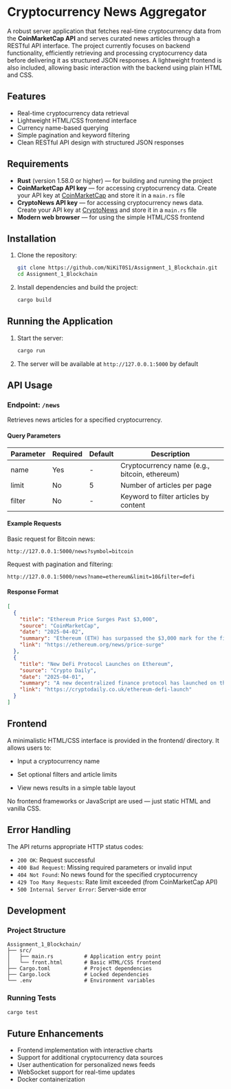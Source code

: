 # Cryptocurrency News Aggregator

A robust server application that fetches real-time cryptocurrency data from the **CoinMarketCap API** and serves curated news articles through a RESTful API interface. The project currently focuses on backend functionality, efficiently retrieving and processing cryptocurrency data before delivering it as structured JSON responses. A lightweight frontend is also included, allowing basic interaction with the backend using plain HTML and CSS.

## Features

- Real-time cryptocurrency data retrieval
- Lightweight HTML/CSS frontend interface
- Currency name-based querying
- Simple pagination and keyword filtering
- Clean RESTful API design with structured JSON responses

## Requirements

- **Rust** (version 1.58.0 or higher) — for building and running the project
- **CoinMarketCap API key** — for accessing cryptocurrency data. Create your API key at [CoinMarketCap](https://coinmarketcap.com/api/) and store it in a `main.rs` file
- **CryptoNews API key** — for accessing cryptocurrency news data. Create your API key at [CryptoNews](https://cryptonews-api.com) and store it in a `main.rs` file
- **Modern web browser** — for using the simple HTML/CSS frontend

## Installation

1. Clone the repository:
   ```bash
   git clone https://github.com/NiKiT0S1/Assignment_1_Blockchain.git
   cd Assignment_1_Blockchain
   ```

2. Install dependencies and build the project:
   ```bash
   cargo build
   ```

## Running the Application

1. Start the server:
   ```bash
   cargo run
   ```

2. The server will be available at `http://127.0.0.1:5000` by default

## API Usage

### Endpoint: `/news`

Retrieves news articles for a specified cryptocurrency.

#### Query Parameters

| Parameter | Required | Default | Description |
|-----------|----------|---------|-------------|
| name      | Yes      | -       | Cryptocurrency name (e.g., bitcoin, ethereum) |
| limit     | No       | 5       | Number of articles per page |
| filter    | No       | -       | Keyword to filter articles by content |

#### Example Requests

Basic request for Bitcoin news:
```
http://127.0.0.1:5000/news?symbol=bitcoin
```

Request with pagination and filtering:
```
http://127.0.0.1:5000/news?name=ethereum&limit=10&filter=defi
```

#### Response Format

```json
[
  {
    "title": "Ethereum Price Surges Past $3,000",
    "source": "CoinMarketCap",
    "date": "2025-04-02",
    "summary": "Ethereum (ETH) has surpassed the $3,000 mark for the first time since...",
    "link": "https://ethereum.org/news/price-surge"
  },
  {
    "title": "New DeFi Protocol Launches on Ethereum",
    "source": "Crypto Daily",
    "date": "2025-04-01",
    "summary": "A new decentralized finance protocol has launched on the Ethereum blockchain...",
    "link": "https://cryptodaily.co.uk/ethereum-defi-launch"
  }
]
```

## Frontend

A minimalistic HTML/CSS interface is provided in the frontend/ directory. It allows users to:

- Input a cryptocurrency name

- Set optional filters and article limits

- View news results in a simple table layout

No frontend frameworks or JavaScript are used — just static HTML and vanilla CSS.

## Error Handling

The API returns appropriate HTTP status codes:

- `200 OK`: Request successful
- `400 Bad Request`: Missing required parameters or invalid input
- `404 Not Found`: No news found for the specified cryptocurrency
- `429 Too Many Requests`: Rate limit exceeded (from CoinMarketCap API)
- `500 Internal Server Error`: Server-side error

## Development

### Project Structure

```
Assignment_1_Blockchain/
├── src/
│   ├── main.rs          # Application entry point
│   └── front.html       # Basic HTML/CSS frontend  
├── Cargo.toml           # Project dependencies
├── Cargo.lock           # Locked dependencies
└── .env                 # Environment variables
```

### Running Tests

```bash
cargo test
```

## Future Enhancements

- Frontend implementation with interactive charts
- Support for additional cryptocurrency data sources
- User authentication for personalized news feeds
- WebSocket support for real-time updates
- Docker containerization
